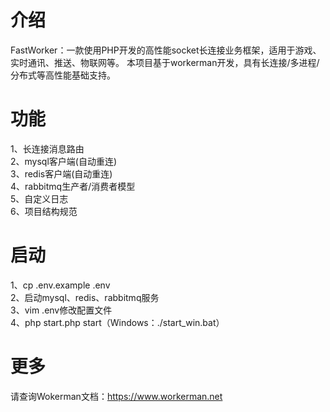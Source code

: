 介绍
=======
FastWorker：一款使用PHP开发的高性能socket长连接业务框架，适用于游戏、实时通讯、推送、物联网等。
本项目基于workerman开发，具有长连接/多进程/分布式等高性能基础支持。

功能
=======
1、长连接消息路由<br>
2、mysql客户端(自动重连)<br>
3、redis客户端(自动重连)<br>
4、rabbitmq生产者/消费者模型<br>
5、自定义日志<br>
6、项目结构规范

启动
=======
1、cp .env.example .env<br>
2、启动mysql、redis、rabbitmq服务<br>
3、vim .env修改配置文件<br>
4、php start.php start（Windows：./start_win.bat）

更多
=======
请查询Wokerman文档：https://www.workerman.net
